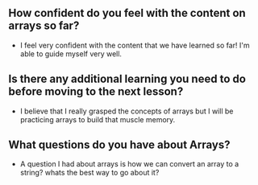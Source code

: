 ## How confident do you feel with the content on arrays so far?
- I feel very confident with the content that we have learned so far! I'm able to guide myself very well.

## Is there any additional learning you need to do before moving to the next lesson?
- I believe that I really grasped the concepts of arrays but I will be practicing arrays to build that muscle memory.

## What questions do you have about Arrays?
- A question I had about arrays is how we can convert an array to a string? whats the best way to go about it?